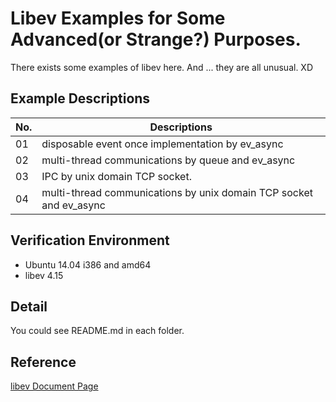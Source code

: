 # Libev Examples for Some Advanced(or Strange?) Purposes.

There exists some examples of libev here.
And ... they are all unusual. XD

## Example Descriptions

| No.  | Descriptions                                                       |
|------|--------------------------------------------------------------------|
| 01   | disposable event once implementation by ev_async                   |
| 02   | multi-thread communications by queue and ev_async                  |
| 03   | IPC by unix domain TCP socket.                                     |
| 04   | multi-thread communications by unix domain TCP socket and ev_async |

## Verification Environment

* Ubuntu 14.04 i386 and amd64
* libev 4.15

## Detail

You could see README.md in each folder.

## Reference

[libev Document Page](http://pod.tst.eu/http://cvs.schmorp.de/libev/ev.pod)
